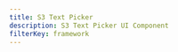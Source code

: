 ```yaml
---
title: S3 Text Picker
description: S3 Text Picker UI Component
filterKey: framework
---
```


<inline-fragment src="~/ui/storage/fragments/web/installation.md"></inline-fragment>

<inline-fragment framework="react" src="~/ui/storage/fragments/web/s3-text-picker.md"></inline-fragment>
<inline-fragment framework="angular" src="~/ui/storage/fragments/web/s3-text-picker.md"></inline-fragment>
<inline-fragment framework="vue" src="~/ui/storage/fragments/web/s3-text-picker.md"></inline-fragment>
<inline-fragment framework="ionic" src="~/ui/storage/fragments/web/s3-text-picker.md"></inline-fragment>